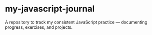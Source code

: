 # my-javascript-journal
A repository to track my consistent JavaScript practice — documenting progress, exercises, and projects.
